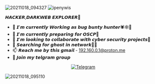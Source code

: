 ![20211018_094327](https://user-images.githubusercontent.com/92670074/137668416-330fd806-ed2f-457d-b46e-e98d031c5267.gif)
<img src="https://komarev.com/ghpvc/?username=ipenywis" alt="ipenywis" /> </p>
𝙃𝘼𝘾𝙆𝙀𝙍,𝘿𝘼𝙍𝙆𝙒𝙀𝘽 𝙀𝙓𝙋𝙇𝙊𝙍𝙀𝙍👾
- 🔭 𝙄'𝙢 𝙘𝙪𝙧𝙧𝙚𝙣𝙩𝙡𝙮 𝙒𝙤𝙧𝙠𝙞𝙣𝙜 𝙖𝙨 𝙗𝙪𝙜 𝙗𝙪𝙣𝙩𝙮 𝙝𝙪𝙣𝙩𝙚𝙧🕷🕸🐞
- 🌱 𝙄'𝙢 𝙘𝙪𝙧𝙧𝙚𝙣𝙩𝙡𝙮 𝙥𝙧𝙚𝙥𝙖𝙧𝙞𝙣𝙜 𝙛𝙤𝙧 𝙊𝙎𝘾𝙋🐙
- 👯 𝙄'𝙢 𝙡𝙤𝙤𝙠𝙞𝙣𝙜 𝙩𝙤 𝙘𝙤𝙡𝙡𝙖𝙗𝙤𝙧𝙖𝙩𝙚 𝙬𝙞𝙩𝙝 𝙘𝙮𝙗𝙚𝙧 𝙨𝙚𝙘𝙪𝙧𝙞𝙩𝙮 𝙥𝙧𝙤𝙟𝙚𝙘𝙩𝙨🧬
- 🤔 𝙎𝙚𝙖𝙧𝙘𝙝𝙞𝙣𝙜 𝙛𝙤𝙧 𝙜𝙝𝙤𝙨𝙩 𝙞𝙣 𝙣𝙚𝙩𝙬𝙤𝙧𝙠👻👀
- 📫 𝙍𝙚𝙖𝙘𝙝 𝙢𝙚 𝙗𝙮 𝙩𝙝𝙞𝙨 𝙜𝙢𝙖𝙞𝙡 - 192.160.0.1@proton.me 
- 🎯 𝙅𝙤𝙞𝙣 𝙢𝙮 𝙩𝙚𝙡𝙜𝙧𝙖𝙢 𝙜𝙧𝙤𝙪𝙥 


<p align="center">
<a href="https://t.me/oscp_osce_master"><img title="Telegram" src="https://img.shields.io/badge/Telegram-black?style=for-the-badge&logo=Telegram"></a>







![20211018_095110](https://user-images.githubusercontent.com/92670074/137668952-1b03610c-f8a6-4eaa-9ac7-da8f4b059652.gif)



